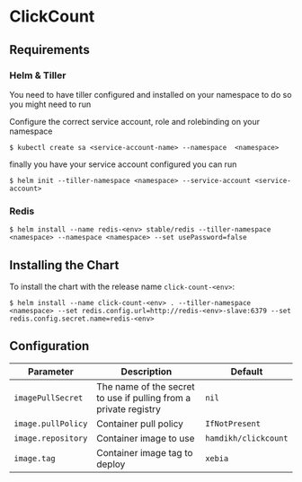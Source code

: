 # ClickCount

## Requirements 

### Helm & Tiller

You need to have tiller configured and installed on your namespace
to do so you might need to run 

Configure the correct service account, role and rolebinding on your namespace

```console
$ kubectl create sa <service-account-name> --namespace  <namespace>
```

finally you have your service account configured you can run

```console
$ helm init --tiller-namespace <namespace> --service-account <service-account>
```

### Redis

```console
$ helm install --name redis-<env> stable/redis --tiller-namespace <namespace> --namespace <namespace> --set usePassword=false
```

## Installing the Chart

To install the chart with the release name `click-count-<env>`:

```console
$ helm install --name click-count-<env> . --tiller-namespace <namespace> --set redis.config.url=http://redis-<env>-slave:6379 --set redis.config.secret.name=redis-<env>
```

## Configuration


|             Parameter             |              Description                 |               Default               |
|-----------------------------------|------------------------------------------|-------------------------------------|
| `imagePullSecret`                 | The name of the secret to use if pulling from a private registry | `nil`       |
| `image.pullPolicy`                | Container pull policy                    | `IfNotPresent`                      |
| `image.repository`                | Container image to use                   | `hamdikh/clickcount`                             |
| `image.tag`                       | Container image tag to deploy            | `xebia`                            |
